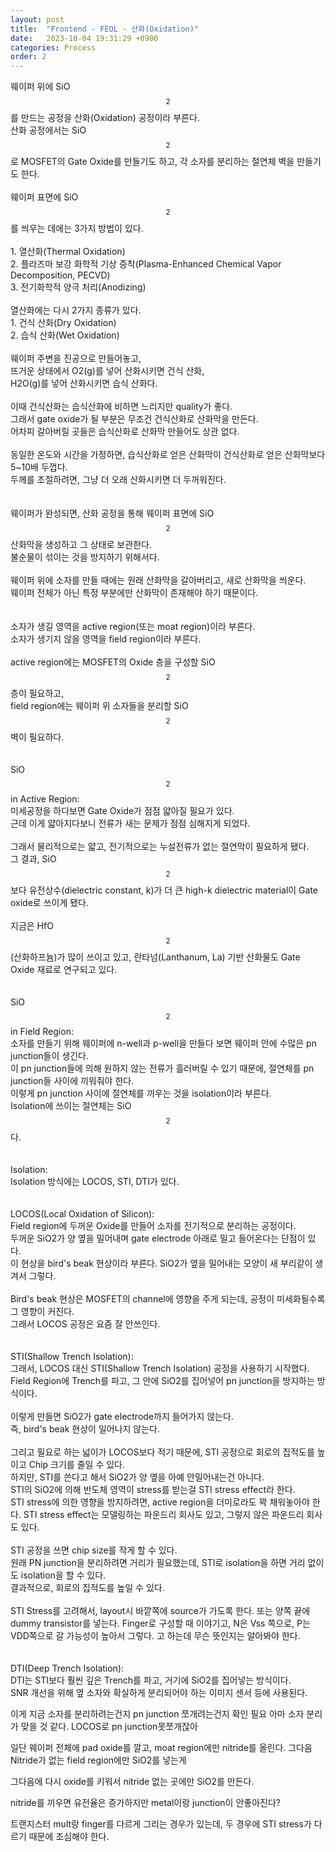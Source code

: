 ```yaml
---
layout: post
title:  "Frontend - FEOL - 산화(Oxidation)"
date:   2023-10-04 19:31:29 +0900
categories: Process
order: 2
---
```


웨이퍼 위에 SiO$$_{2}$$를 만드는 공정을 산화(Oxidation) 공정이라 부른다.<br>
산화 공정에서는 SiO$$_{2}$$로 MOSFET의 Gate Oxide를 만들기도 하고, 각 소자를 분리하는 절연체 벽을 만들기도 한다.
<br>
<br>
웨이퍼 표면에 SiO$$_{2}$$를 씌우는 데에는 3가지 방법이 있다.<br>
<br>
1\. 열산화(Thermal Oxidation)<br>
2\. 플라즈마 보강 화학적 기상 증착(Plasma-Enhanced Chemical Vapor Decomposition, PECVD)<br>
3\. 전기화학적 양극 처리(Anodizing)<br>
<br>
열산화에는 다시 2가지 종류가 있다.<br>
1\. 건식 산화(Dry Oxidation)<br>
2\. 습식 산화(Wet Oxidation)<br>
<br>
웨이퍼 주변을 진공으로 만들어놓고,<br>
뜨거운 상태에서 O2(g)를 넣어 산화시키면 건식 산화,<br>
H2O(g)를 넣어 산화시키면 습식 산화다.<br>
<br>
이때 건식산화는 습식산화에 비하면 느리지만 quality가 좋다.<br>
그래서 gate oxide가 될 부분은 무조건 건식산화로 산화막을 만든다.<br>
어차피 갈아버릴 곳들은 습식산화로 산화막 만들어도 상관 없다.<br>
<br>
동일한 온도와 시간을 가정하면, 습식산화로 얻은 산화막이 건식산화로 얻은 산화막보다 5~10배 두껍다.<br>
두께를 조절하려면, 그냥 더 오래 산화시키면 더 두꺼워진다.<br>
<br>
<br>
웨이퍼가 완성되면, 산화 공정을 통해 웨이퍼 표면에 SiO$$_{2}$$ 산화막을 생성하고 그 상태로 보관한다.<br>
불순물이 섞이는 것을 방지하기 위해서다.<br>
<br>
웨이퍼 위에 소자를 만들 때에는 원래 산화막을 갈아버리고, 새로 산화막을 씌운다.<br>
웨이퍼 전체가 아닌 특정 부분에만 산화막이 존재해야 하기 때문이다.<br>
<br>
<br>
소자가 생길 영역을 active region(또는 moat region)이라 부른다.<br>
소자가 생기지 않을 영역을 field region이라 부른다.<br>
<br>
active region에는 MOSFET의 Oxide 층을 구성할 SiO$$_{2}$$층이 필요하고,<br>
field region에는 웨이퍼 위 소자들을 분리할 SiO$$_{2}$$벽이 필요하다.<br>
<br>
<br>
SiO$$_{2}$$ in Active Region:<br>
미세공정을 하다보면 Gate Oxide가 점점 얇아질 필요가 있다.<br>
근데 이게 얇아지다보니 전류가 새는 문제가 점점 심해지게 되었다.<br>
<br>
그래서 물리적으로는 얇고, 전기적으로는 누설전류가 없는 절연막이 필요하게 됐다.<br>
그 결과, SiO$$_{2}$$보다 유전상수(dielectric constant, k)가 더 큰 high-k dielectric material이 Gate oxide로 쓰이게 됐다.<br>
<br>
지금은 HfO$$_{2}$$(산화하프늄)가 많이 쓰이고 있고, 란타넘(Lanthanum, La) 기반 산화물도 Gate Oxide 재료로 연구되고 있다.<br>
<br>
<br>
SiO$$_{2}$$ in Field Region:<br>
소자를 만들기 위해 웨이퍼에 n-well과 p-well을 만들다 보면 웨이퍼 안에 수많은 pn junction들이 생긴다.<br>
이 pn junction들에 의해 원하지 않는 전류가 흘러버릴 수 있기 때문에, 절연체를 pn junction들 사이에 끼워줘야 한다.<br>
이렇게 pn junction 사이에 절연체를 끼우는 것을 isolation이라 부른다.<br>
Isolation에 쓰이는 절연체는 SiO$$_{2}$$다.<br>
<br>
<br>
Isolation:<br>
Isolation 방식에는 LOCOS, STI, DTI가 있다.<br>
<br>
<br>
LOCOS(Local Oxidation of Silicon):<br>
Field region에 두꺼운 Oxide를 만들어 소자를 전기적으로 분리하는 공정이다.<br>
두꺼운 SiO2가 양 옆을 밀어내며 gate electrode 아래로 밀고 들어온다는 단점이 있다.<br>
이 현상을 bird's beak 현상이라 부른다. SiO2가 옆을 밀어내는 모양이 새 부리같이 생겨서 그렇다.<br>
<br>
Bird's beak 현상은 MOSFET의 channel에 영향을 주게 되는데, 공정이 미세화될수록 그 영향이 커진다.<br>
그래서 LOCOS 공정은 요즘 잘 안쓰인다.<br>
<br>
<br>
STI(Shallow Trench Isolation):<br>
그래서, LOCOS 대신 STI(Shallow Trench Isolation) 공정을 사용하기 시작했다.<br>
Field Region에 Trench를 파고, 그 안에 SiO2를 집어넣어 pn junction을 방지하는 방식이다.<br>
<br>
이렇게 만들면 SiO2가 gate electrode까지 들어가지 않는다.<br>
즉, bird's beak 현상이 일어나지 않는다.<br>
<br>
그리고 필요로 하는 넓이가 LOCOS보다 적기 때문에, STI 공정으로 회로의 집적도를 높이고 Chip 크기를 줄일 수 있다.
<br>
하지만, STI를 쓴다고 해서 SiO2가 양 옆을 아예 안밀어내는건 아니다.<br>
STI의 SiO2에 의해 반도체 영역이 stress를 받는걸 STI stress effect라 한다.<br>
STI stress에 의한 영향을 방지하려면, active region을 더미로라도 꽉 채워놓아야 한다.
STI stress effect는 모델링하는 파운드리 회사도 있고, 그렇지 않은 파운드리 회사도 있다.<br>
<br>
STI 공정을 쓰면 chip size를 작게 할 수 있다.<br>
원래 PN junction을 분리하려면 거리가 필요했는데, STI로 isolation을 하면 거리 없이도 isolation을 할 수 있다.<br>
결과적으로, 회로의 집적도를 높일 수 있다.<br>
<br>
STI Stress를 고려해서, layout시 바깥쪽에 source가 가도록 한다. 또는 양쪽 끝에 dummy transistor를 넣는다. Finger로 구성할 때 이야기고, N은 Vss 쪽으로, P는 VDD쪽으로 갈 가능성이 높아서 그렇다. 고 하는데 무슨 뜻인지는 알아봐야 한다.<br>
<br>
<br>
DTI(Deep Trench Isolation):<br>
DTI는 STI보다 훨씬 깊은 Trench를 파고, 거기에 SiO2를 집어넣는 방식이다.<br>
SNR 개선을 위해 옆 소자와 확실하게 분리되어야 하는 이미지 센서 등에 사용된다.<br>


이게 지금 소자를 분리하려는건지 pn junction 쪼개려는건지 확인 필요
아마 소자 분리가 맞을 것 같다. LOCOS로 pn junction못쪼개잖아

일단 웨이퍼 전체에 pad oxide를 깔고, moat region에만 nitride를 올린다.
그다음 Nitride가 없는 field region에만 SiO2를 넣는게


그다음에 다시 oxide를 키워서 nitride 없는 곳에만 SiO2를 만든다.

nitride를 끼우면 유전율은 증가하지만 metal이랑 junction이 안좋아진다?


트랜지스터 mult랑 finger를 다르게 그리는 경우가 있는데,
두 경우에 STI stress가 다르기 때문에 조심해야 한다.